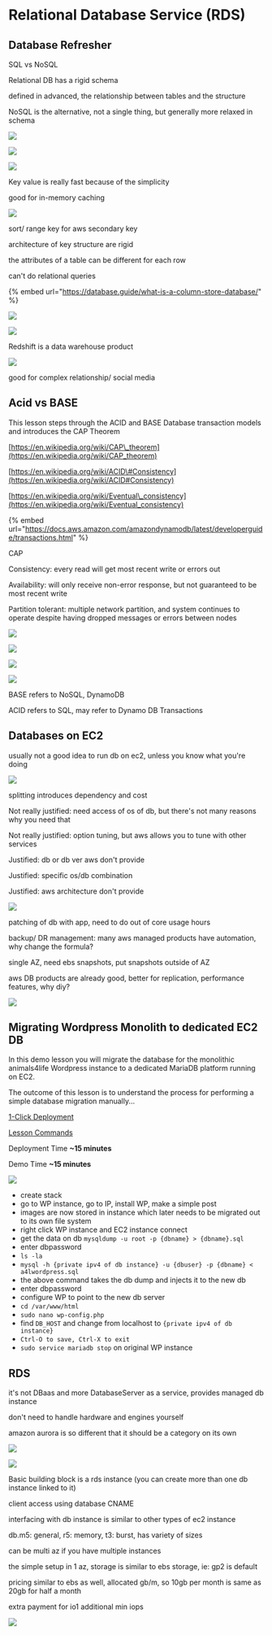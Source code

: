 # Relational Database Service \(RDS\)

## Database Refresher

SQL vs NoSQL

Relational DB has a rigid schema

defined in advanced, the relationship between tables and the structure

NoSQL is the alternative, not a single thing, but generally more relaxed in schema

![](../../../.gitbook/assets/screenshot-2021-07-20-at-8.09.07-pm.png)

![](../../../.gitbook/assets/screenshot-2021-07-20-at-8.11.27-pm.png)

![](../../../.gitbook/assets/screenshot-2021-07-20-at-8.12.56-pm.png)

Key value is really fast because of the simplicity

good for in-memory caching



![](../../../.gitbook/assets/screenshot-2021-07-20-at-8.15.54-pm.png)

sort/ range key for aws secondary key

architecture of key structure are rigid

the attributes of a table can be different for each row

can't do relational queries

{% embed url="https://database.guide/what-is-a-column-store-database/" %}



![](../../../.gitbook/assets/screenshot-2021-07-20-at-8.21.30-pm.png)

![](../../../.gitbook/assets/screenshot-2021-07-20-at-8.23.08-pm.png)

Redshift is a data warehouse product 

![](../../../.gitbook/assets/screenshot-2021-07-20-at-8.24.52-pm.png)

good for complex relationship/ social media

## Acid vs BASE

This lesson steps through the ACID and BASE Database transaction models and introduces the CAP Theorem

[https://en.wikipedia.org/wiki/CAP\_theorem](https://en.wikipedia.org/wiki/CAP_theorem)

[https://en.wikipedia.org/wiki/ACID\#Consistency](https://en.wikipedia.org/wiki/ACID#Consistency)

[https://en.wikipedia.org/wiki/Eventual\_consistency](https://en.wikipedia.org/wiki/Eventual_consistency)

{% embed url="https://docs.aws.amazon.com/amazondynamodb/latest/developerguide/transactions.html" %}

CAP

Consistency: every read will get most recent write or errors out

Availability: will only receive non-error response, but not guaranteed to be most recent write

Partition tolerant: multiple network partition, and system continues to operate despite having dropped messages or errors between nodes

![](../../../.gitbook/assets/screenshot-2021-07-20-at-8.33.02-pm.png)

![](../../../.gitbook/assets/screenshot-2021-07-20-at-8.33.18-pm.png)

![](../../../.gitbook/assets/screenshot-2021-07-20-at-8.35.16-pm.png)

![](../../../.gitbook/assets/screenshot-2021-07-20-at-8.37.07-pm.png)

BASE refers to NoSQL, DynamoDB

ACID refers to SQL, may refer to Dynamo DB Transactions

## Databases on EC2

usually not a good idea to run db on ec2, unless you know what you're doing

![](../../../.gitbook/assets/screenshot-2021-07-20-at-8.40.21-pm.png)

splitting introduces dependency and cost

Not really justified: need access of os of db, but there's not many reasons why you need that

Not really justified: option tuning, but aws allows you to tune with other services

Justified: db or db ver aws don't provide

Justified: specific os/db combination

Justified: aws architecture don't provide

![](../../../.gitbook/assets/screenshot-2021-07-20-at-8.43.54-pm.png)

patching of db with app, need to do out of core usage hours

backup/ DR management: many aws managed products have automation, why change the formula?

single AZ, need ebs snapshots, put snapshots outside of AZ

aws DB products are already good, better for replication, performance features, why diy?

![](../../../.gitbook/assets/screenshot-2021-07-20-at-8.49.06-pm.png)

## Migrating Wordpress Monolith to dedicated EC2 DB

In this demo lesson you will migrate the database for the monolithic animals4life Wordpress instance to a dedicated MariaDB platform running on EC2.

The outcome of this lesson is to understand the process for performing a simple database migration manually...

[1-Click Deployment](https://console.aws.amazon.com/cloudformation/home?region=us-east-1#/stacks/create/review?templateURL=https://learn-cantrill-labs.s3.amazonaws.com/awscoursedemos/0014-aws-associate-rds-dbonec2/A4L_WORDPRESS_ALLINONE_AND_EC2DB.yaml&stackName=MONOLITHTOEC2DB)

[Lesson Commands](https://learn-cantrill-labs.s3.amazonaws.com/awscoursedemos/0014-aws-associate-rds-dbonec2/lesson_commands.txt)

Deployment Time **~15 minutes**

Demo Time **~15 minutes**

![](../../../.gitbook/assets/screenshot-2021-07-20-at-8.50.35-pm.png)

* create stack
* go to WP instance, go to IP, install WP, make a simple post
* images are now stored in instance which later needs to be migrated out to its own file system
* right click WP instance and EC2 instance connect
* get the data on db `mysqldump -u root -p {dbname} > {dbname}.sql`
* enter dbpassword
* `ls -la`
* `mysql -h {private ipv4 of db instance} -u {dbuser} -p {dbname} < a4lwordpress.sql`
* the above command takes the db dump and injects it to the new db
* enter dbpassword
* configure WP to point to the new db server
* `cd /var/www/html`
* `sudo nano wp-config.php`
* find `DB_HOST` and change from localhost to `{private ipv4 of db instance}`
* `Ctrl-O to save, Ctrl-X to exit`
* `sudo service mariadb stop` on original WP instance

## RDS

it's not DBaas and more DatabaseServer as a service, provides managed db instance

don't need to handle hardware and engines yourself

amazon aurora is so different that it should be a category on its own 

![](../../../.gitbook/assets/screenshot-2021-07-20-at-9.08.55-pm.png)

![](../../../.gitbook/assets/screenshot-2021-07-20-at-9.09.58-pm.png)

Basic building block is a rds instance \(you can create more than one db instance linked to it\)

client access using database CNAME 

interfacing with db instance is similar to other types of ec2 instance

db.m5: general, r5: memory, t3: burst, has variety of sizes

can be multi az if you have multiple instances

the simple setup in 1 az, storage is similar to ebs storage, ie: gp2 is default

pricing similar to ebs as well, allocated gb/m, so 10gb per month is same as 20gb for half a month

extra payment for io1 additional min iops

![](../../../.gitbook/assets/screenshot-2021-07-20-at-9.27.06-pm.png)



